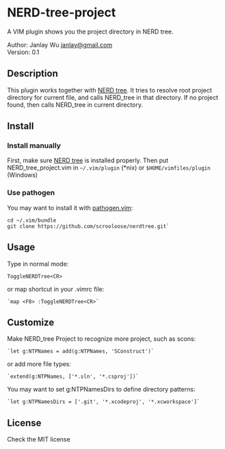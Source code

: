 NERD-tree-project
=================
A VIM plugin shows you the project directory in NERD tree.

Author: Janlay Wu <janlay@gmail.com>    
Version: 0.1

## Description
  This plugin works together with [NERD tree](https://github.com/scrooloose/nerdtree).
  It tries to resolve root project directory for current file,
  and calls NERD_tree in that directory.
  If no project found, then calls NERD_tree in current directory.

## Install
### Install manually
First, make sure [NERD tree](https://github.com/scrooloose/nerdtree) is installed properly. Then put NERD_tree_project.vim in `~/.vim/plugin` (*nix) or `$HOME/vimfiles/plugin` (Windows)

### Use pathogen
You may want to install it with [pathogen.vim](https://github.com/tpope/vim-pathogen):

    cd ~/.vim/bundle
    git clone https://github.com/scrooloose/nerdtree.git`

## Usage
Type in normal mode:

    ToggleNERDTree<CR>
or map shortcut in your .vimrc file:

    `map <F8> :ToggleNERDTree<CR>`

## Customize
Make NERD_tree Project to recognize more project, such as scons:

    `let g:NTPNames = add(g:NTPNames, 'SConstruct')`
or add more file types:

    `extend(g:NTPNames, ['*.sln', '*.csproj'])`
You may want to set g:NTPNamesDirs to define directory patterns:

    `let g:NTPNamesDirs = ['.git', '*.xcodeproj', '*.xcworkspace']`

## License
  Check the MIT license